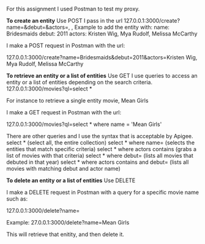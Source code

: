 For this assignment I used Postman to test my proxy. 

**To create an entity**
Use POST
I pass in the url 127.0.0.1:3000/create?name=<movie name>&debut=<year>&actors=<actor1>, <actor2>, <actor3>
Example to add the entity with:
  name: Bridesmaids
  debut: 2011
  actors: Kristen Wig, Mya Rudolf, Melissa McCarthy
  
I make a POST request in Postman with the url:

127.0.0.1:3000/create?name=Bridesmaids&debut=2011&actors=Kristen Wig, Mya Rudolf, Melissa McCarthy


**To retrieve an entity or a list of entities**
Use GET
I use queries to access an entity or a list of entities depending on the search criteria.
127.0.0.1:3000/movies?ql=select * <enter specific query>

For instance to retrieve a single entity movie, Mean Girls

I make a GET request in Postman with the url:

127.0.0.1:3000/movies?ql=select * where name = 'Mean Girls'

There are other queries and I use the syntax that is acceptable by Apigee.
select * (select all, the entire collection)
select * where name=<movie name> (selects the entities that match specific criteria)
select * where actors contains <actor name> (grabs a list of movies with that criteria)
select * where debut=<year> (lists all movies that debuted in that year)
select * where actors contains <actor name> and debut=<year> (lists all movies with matching debut
and actor name)

**To delete an entity or a list of entities**
Use DELETE

I make a DELETE request in Postman with a query for a specific movie name such as:

127.0.0.1:3000/delete?name=<movie name>

Example: 27.0.0.1:3000/delete?name=Mean Girls

This will retrieve that enitity, and then delete it.


